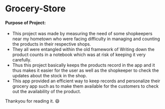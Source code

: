 # Grocery-Store

#### Purpose of Project:

* This project was made by measuring the need of some shopkeepers near my hometown who were facing difficulty in managing and counting the products in their respective shops.
* They all were entangled within the old framework of Writing down the product counts in a notebook which was at risk of keeping it very carefully.
* Thus this project basically keeps the products record in the app and it thus makes it easier for the user as well as the shopkeeper to check the updates about the stock in the shop.
* This app provided an efficient way to keep records and personalize their grocery app such as to make them available for the customers to check out the availability of the product.


Thankyou for reading it. 😄
